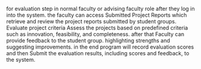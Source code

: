 for evaluation step in normal faculty or advising faculty role after they log in into the system.
the faculty can access Submitted Project Reports which retrieve and review the project reports submitted by student groups.
Evaluate project criteria Assess the projects based on predefined criteria such as innovation, feasibility, and completeness.
after that Faculty can provide feedback to the student group. highlighting strengths and suggesting improvements.
in the end program will record evaluation scores and then Submit the evaluation results, including scores and feedback, to the system.